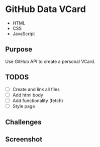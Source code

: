 # GitHub Data VCard
- HTML
- CSS
- JavaScript

## Purpose
Use GitHub API to create a personal VCard.

## TODOS
- [ ] Create and link all files
- [ ] Add html body
- [ ] Add functionality (fetch)
- [ ] Style page

## Challenges

## Screenshot
